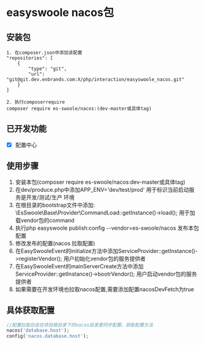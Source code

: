 # easyswoole nacos包

## 安装包
```
1. 在composer.json中添加该配置
"repositories": [
    {
        "type": "git",
        "url": "git@git.dev.enbrands.com:X/php/interaction/easyswoole_nacos.git"
    }
]

2. 执行composerrequire
composer require es-swoole/nacos:(dev-master或具体tag)
```

## 已开发功能
- [x] 配置中心

## 使用步骤
1. 安装本包(composer require es-swoole/nacos:dev-master或具体tag)
2. 在dev/produce.php中添加APP_ENV='dev/test/prod' 用于标识当前启动服务是开发/测试/生产 环境
3. 在根目录的bootstrap文件中添加:
\EsSwoole\Base\Provider\CommandLoad::getInstance()->load(); 用于加载vendor包的command
4. 执行php easyswoole publish:config --vendor=es-swoole/nacos 发布本包配置
5. 修改发布的配置(nacos 拉取配置)
6. 在EasySwooleEvent的initialize方法中添加ServiceProvider::getInstance()->registerVendor(); 用户初始化vendor包的服务提供者
7. 在EasySwooleEvent的mainServerCreate方法中添加ServiceProvider::getInstance()->bootrVendor(); 用户启动vendor包的服务提供者
8. 如果需要在开发环境也拉取nacos配置,需要添加配置nacosDevFetch为true


## 具体获取配置
```php
//配置拉取后会在项目根目录下的nacos目录里同步配置，获取配置方法
nacos('database.host');
config('nacos.database.host');
```